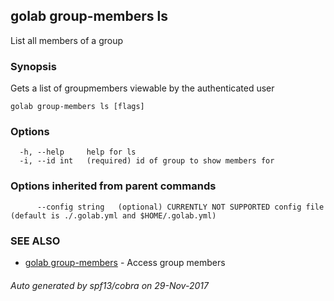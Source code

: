 ## golab group-members ls

List all members of a group

### Synopsis


Gets a list of groupmembers viewable by the authenticated user

```
golab group-members ls [flags]
```

### Options

```
  -h, --help     help for ls
  -i, --id int   (required) id of group to show members for
```

### Options inherited from parent commands

```
      --config string   (optional) CURRENTLY NOT SUPPORTED config file (default is ./.golab.yml and $HOME/.golab.yml)
```

### SEE ALSO
* [golab group-members](golab_group-members.md)	 - Access group members

###### Auto generated by spf13/cobra on 29-Nov-2017
